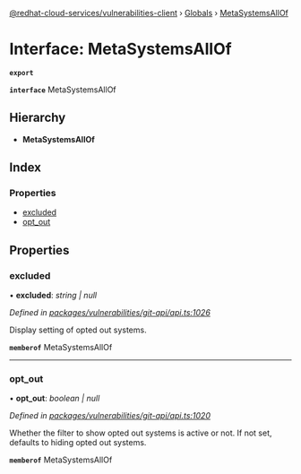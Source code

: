 [@redhat-cloud-services/vulnerabilities-client](../README.md) › [Globals](../globals.md) › [MetaSystemsAllOf](metasystemsallof.md)

# Interface: MetaSystemsAllOf

**`export`** 

**`interface`** MetaSystemsAllOf

## Hierarchy

* **MetaSystemsAllOf**

## Index

### Properties

* [excluded](metasystemsallof.md#excluded)
* [opt_out](metasystemsallof.md#opt_out)

## Properties

###  excluded

• **excluded**: *string | null*

*Defined in [packages/vulnerabilities/git-api/api.ts:1026](https://github.com/leSamo/javascript-clients/blob/master/packages/vulnerabilities/git-api/api.ts#L1026)*

Display setting of opted out systems.

**`memberof`** MetaSystemsAllOf

___

###  opt_out

• **opt_out**: *boolean | null*

*Defined in [packages/vulnerabilities/git-api/api.ts:1020](https://github.com/leSamo/javascript-clients/blob/master/packages/vulnerabilities/git-api/api.ts#L1020)*

Whether the filter to show opted out systems is active or not. If not set, defaults to hiding opted out systems.

**`memberof`** MetaSystemsAllOf
